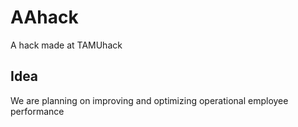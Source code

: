 # AAhack
A hack made at TAMUhack
## Idea
We are planning on improving and optimizing operational employee performance

